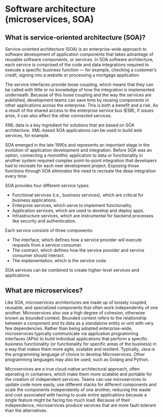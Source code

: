 # Software architecture (microservices, SOA)

## What is service-oriented architecture (SOA)?

Service-oriented architecture (SOA) is an enterprise-wide approach to software development of application components
that takes advantage of reusable software components, or services. In SOA software architecture, each service is
comprised of the code and data integrations required to execute a specific business function — for example, checking a
customer’s credit, signing into a website or processing a mortgage application.

The service interfaces provide loose coupling, which means that they can be called with little or no knowledge of how
the integration is implemented underneath. Because of this loose coupling and the way the services are published,
development teams can save time by reusing components in other applications across the enterprise. This is both a
benefit and a risk. As a result of the shared access to the enterprise service bus (ESB), if issues arise, it can also
affect the other connected services.

XML data is a key ingredient for solutions that are based on SOA architecture. XML-based SOA applications can be used to
build web services, for example.

SOA emerged in the late 1990s and represents an important stage in the evolution of application development and
integration. Before SOA was an option, connecting a monolithic application to data or functionality in another system
required complex point-to-point integration that developers had to recreate for each new development project. Exposing
those functions through SOA eliminates the need to recreate the deep integration every time.

SOA provides four different service types:

- Functional services (i.e., business services), which are critical for business applications.
- Enterprise services, which serve to implement functionality.
- Application services, which are used to develop and deploy apps.
- Infrastructure services, which are instrumental for backend processes like security and authentication.

Each service consists of three components:

- The interface, which defines how a service provider will execute requests from a service consumer.
- The contract, which defines how the service provider and service consumer should interact.
- The implementation, which is the service code.

SOA services can be combined to create higher-level services and applications.

## What are microservices?

Like SOA, microservices architectures are made up of loosely coupled, reusable, and specialized components that often
work independently of one another. Microservices also use a high degree of cohesion, otherwise known as bounded context.
Bounded context refers to the relationship between a component and its data as a standalone entity or unit with very few
dependencies. Rather than being adopted enterprise-wide, microservices typically communicate via application programming
interfaces (APIs) to build individual applications that perform a specific business functionality (or functionality for
specific areas of the business) in a way that makes them more agile, scalable and resilient. Typically, Java is the
programming language of choice to develop Microservices. Other programming languages may also be used, such as Golang
and Python.

Microservices are a true cloud-native architectural approach, often operating in containers, which make them more
scalable and portable for the creation of independent services. Teams can use microservices to update code more easily,
use different stacks for different components and scale the components independently of one another, reducing the waste
and cost associated with having to scale entire applications because a single feature might be facing too much load.
Because of their independence, microservices produce services that are more fault-tolerant than the alternatives.
